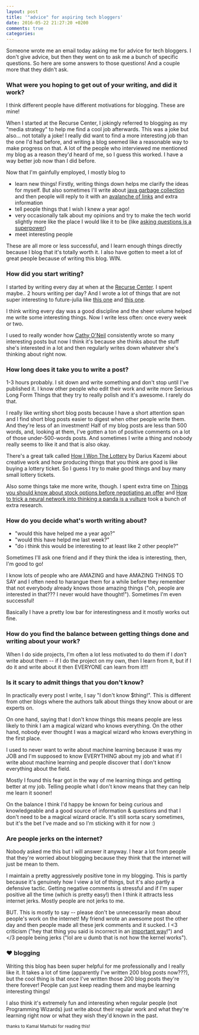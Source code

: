 ```yaml
---
layout: post
title: '"advice" for aspiring tech bloggers'
date: 2016-05-22 21:27:20 +0200
comments: true
categories: 
---
```


Someone wrote me an email today asking me for advice for tech bloggers. I don't
give advice, but then they went on to ask me a bunch of specific questions. So here are some answers to those questions! And a couple more that they didn't ask.

### What were you hoping to get out of your writing, and did it work? 

I think different people have different motivations for blogging. These are mine!

When I started at the Recurse Center, I jokingly referred to blogging as my "media strategy" to help me find a cool job afterwards. This was a joke but also... not totally a joke! I really did want to find a more interesting job than the one I'd had before, and writing a blog seemed like a reasonable way to make progress on that. A lot of the people who interviewed me mentioned my blog as a reason they'd heard of me, so I guess this worked. I have a way better job now than I did before.

Now that I'm gainfully employed, I mostly blog to

* learn new things! Firstly, writing things down helps me clarify the ideas for myself. But also sometimes I'll write about [java garbage collection](http://jvns.ca/blog/2016/04/23/java-garbage-collection-can-be-really-slow/) and then people will reply to it with an [avalanche of links](http://jvns.ca/blog/2016/04/23/some-links-on-java-garbage-collection/) and extra information
* tell people things that I wish I knew a year ago!
* very occasionally talk about my opinions and try to make the tech world slightly more like the place I would like it to be (like [asking questions is a superpower](http://jvns.ca/blog/2014/06/14/asking-questions-is-a-superpower/))
* meet interesting people

These are all more or less successful, and I learn enough things directly because I blog that it's totally worth it. I also have gotten to meet a lot of great people because of writing this blog. WIN.

### How did you start writing?

I started by writing every day at when at the [Recurse Center](https://recurse.com). I spent maybe.. 2 hours writing per day? And I wrote a lot of things that are not super interesting to future-julia like [this one](http://jvns.ca/blog/2013/10/09/day-7-an-echo-server-in-clojure/) and [this one](http://jvns.ca/blog/2013/11/18/day-29-trying-out-emacs/).

I think writing every day was a good discipline and the sheer volume helped me write some interesting things. Now I write less often: once every week or two.

I used to really wonder how [Cathy O'Neil](http://mathbabe.org/) consistently wrote so many interesting posts but now I think it's because she thinks about the stuff she's interested in a lot and then regularly writes down whatever she's thinking about right now.

### How long does it take you to write a post? 

1-3 hours probably. I sit down and write something and don't stop until I've published it. I know other people who edit their work and write more Serious Long Form Things that they try to really polish and it's awesome. I rarely do that.

I really like writing short blog posts because I have a short attention span and I find short blog posts easier to digest when other people write them. And they're less of an investment! Half of my blog posts are less than 500 words, and, looking at them, I've gotten a ton of positive comments on a lot of those under-500-words posts. And sometimes I write a thing and nobody really seems to like it and that is also okay. 

There's a great talk called [How I Won The Lottery](https://www.youtube.com/watch?v=l_F9jxsfGCw) by Darius Kazemi about creative work and how producing things that you think are good is like buying a lottery ticket. So I guess I try to make good things and buy many small lottery tickets.

Also some things take me more write, though. I spent extra time on [Things you should know about stock options before negotiating an offer](http://jvns.ca/blog/2015/12/30/do-the-math-on-your-stock-options/) and [How to trick a neural network into thinking a panda is a vulture](https://codewords.recurse.com/issues/five/why-do-neural-networks-think-a-panda-is-a-vulture) took a bunch of extra research.

### How do you decide what's worth writing about? 

* "would this have helped me a year ago?"
* "would this have helpd me last week?"
* "do i think this would be interesting to at least like 2 other people?"

Sometimes I'll ask one friend and if they think the idea is interesting, then, I'm good to go!

I know lots of people who are AMAZING and have AMAZING THINGS TO SAY and I often need to harangue them for a while before they remember that not everybody already knows those amazing things ("oh, people are interested in that??? I never would have thought!"). Sometimes I'm even successful!

Basically I have a pretty low bar for interestingness and it mostly works out fine.

### How do you find the balance between getting things done and writing about your work? 

When I do side projects, I'm often a lot less motivated to do them if I *don't*
write about them -- if I do the project on my own, then I learn from it, but if
I do it and write about it then EVERYONE can learn from it!!!

### Is it scary to admit things that you don't know?

In practically every post I write, I say "I don't know $thing!". This is different from other blogs where the authors talk about things they know about or are experts on.

On one hand, saying that I don't know things this means people are less likely to think I am a magical wizard who knows everything. On the other hand, nobody ever thought I was a magical wizard who knows everything in the first place.

I used to never want to write about machine learning because it was my JOB and I'm supposed to know EVERYTHING about my job and what if I write about machine learning and people discover that I don't know everything about the field.

Mostly I found this fear got in the way of me learning things and getting better at my job. Telling people what I don't know means that they can help me learn it sooner!

On the balance I think I'd happy be known for being curious and knowledgeable and a good source of information & questions and that I don't need to be a magical wizard oracle. It's still sorta scary sometimes, but it's the bet I've made and so I'm sticking with it for now :)

### Are people jerks on the internet?

Nobody asked me this but I will answer it anyway. I hear a lot from people that they're worried about blogging because they think that the internet will just be mean to them.

I maintain a pretty aggressively positive tone in my blogging. This is partly because it's genuinely how I view a lot of things, but it's also partly a defensive tactic. Getting negative comments is stressful and if I'm super positive all the time (which is pretty easy!) then I think it attracts less internet jerks. Mostly people are not jerks to me.

BUT. This is mostly to say -- please don't be unnecessarily mean about people's work on the internet! My friend wrote an awesome post the other day and then people made all these jerk comments and it sucked. I &lt;3 criticism ("hey that thing you said is incorrect in an [important way](https://www.recurse.com/manual#no-well-actuallys)!") and &lt;/3 people being jerks ("lol are u dumb that is not how the kernel works").

### ❤ blogging

Writing this blog has been super helpful for me professionally and I really like it. It takes a lot of time (apparently I've written 200 blog posts now???), but the cool thing is that once I've written those 200 blog posts they're there forever! People can just keep reading them and maybe learning interesting things!

I also think it's extremely fun and interesting when regular people (not Programming Wizards) just write about their regular work and what they're learning right now or what they wish they'd known in the past.

<small> thanks to Kamal Marhubi for reading this! </small>